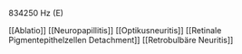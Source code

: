 834250 Hz (E)

[[Ablatio]]
[[Neuropapillitis]]
[[Optikusneuritis]]
[[Retinale Pigmentepithelzellen Detachment]]
[[Retrobulbäre Neuritis]]